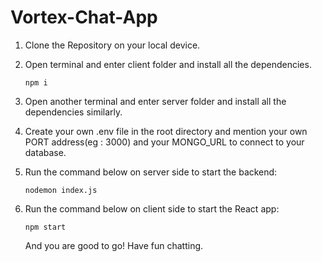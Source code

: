 # Vortex-Chat-App
1. Clone the Repository on your local device.
2. Open terminal and enter client folder and install all the dependencies.
   
   ```
   npm i
   ```
3. Open another terminal and enter server folder and install all the dependencies similarly.
4. Create your own .env file in the root directory and mention your own PORT address(eg : 3000) and your MONGO_URL to connect to your database.
5. Run the command below on server side to start the backend:
   
   ```
   nodemon index.js
   ```
6. Run the command below on client side to start the React app:
   
   ```
   npm start
   ```
   And you are good to go! Have fun chatting.
